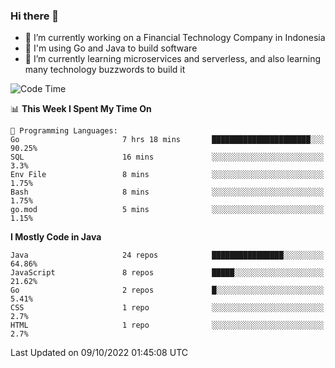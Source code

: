### Hi there 👋

<!--
**mazzama/mazzama** is a ✨ _special_ ✨ repository because its `README.md` (this file) appears on your GitHub profile.

Here are some ideas to get you started:

- 🔭 I’m currently working on ...
- 🌱 I’m currently learning ...
- 👯 I’m looking to collaborate on ...
- 🤔 I’m looking for help with ...
- 💬 Ask me about ...
- 📫 How to reach me: ...
- 😄 Pronouns: ...
- ⚡ Fun fact: ...
-->

- 🔭 I’m currently working on a Financial Technology Company in Indonesia
- :gun: I'm using Go and Java to build software
- 🌱 I’m currently learning microservices and serverless, and also learning many technology buzzwords to build it

<!--START_SECTION:waka-->
![Code Time](http://img.shields.io/badge/Code%20Time-2%2C321%20hrs%2014%20mins-blue)

📊 **This Week I Spent My Time On** 

```text
💬 Programming Languages: 
Go                       7 hrs 18 mins       ██████████████████████░░░   90.25% 
SQL                      16 mins             ░░░░░░░░░░░░░░░░░░░░░░░░░   3.3% 
Env File                 8 mins              ░░░░░░░░░░░░░░░░░░░░░░░░░   1.75% 
Bash                     8 mins              ░░░░░░░░░░░░░░░░░░░░░░░░░   1.75% 
go.mod                   5 mins              ░░░░░░░░░░░░░░░░░░░░░░░░░   1.15%

```

**I Mostly Code in Java** 

```text
Java                     24 repos            ████████████████░░░░░░░░░   64.86% 
JavaScript               8 repos             █████░░░░░░░░░░░░░░░░░░░░   21.62% 
Go                       2 repos             █░░░░░░░░░░░░░░░░░░░░░░░░   5.41% 
CSS                      1 repo              ░░░░░░░░░░░░░░░░░░░░░░░░░   2.7% 
HTML                     1 repo              ░░░░░░░░░░░░░░░░░░░░░░░░░   2.7%

```



 Last Updated on 09/10/2022 01:45:08 UTC
<!--END_SECTION:waka-->
